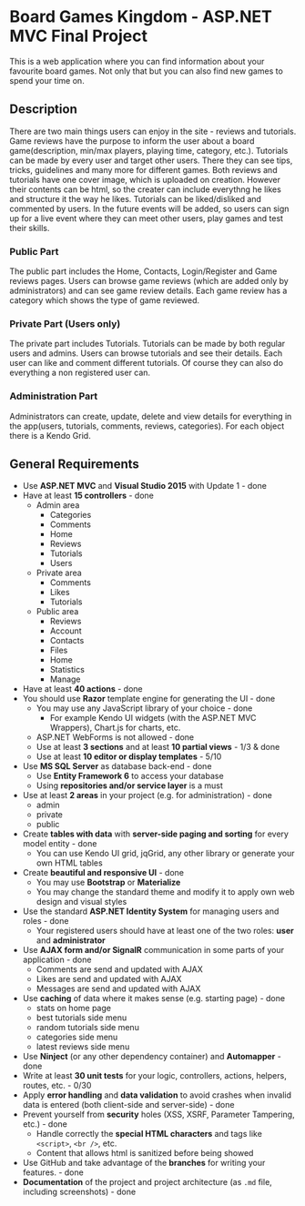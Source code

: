 # Board Games Kingdom - ASP.NET MVC Final Project

This is a web application where you can find information about your favourite board games. Not only that but you can also find new games to spend your time on.

## Description

There are two main things users can enjoy in the site - reviews and tutorials. Game reviews have the purpose to inform the user about a board game(description, min/max players, playing time, category, etc.). Tutorials can be made by every user and target other users. There they can see tips, tricks, guidelines and many more for different games. Both reviews and tutorials have one cover image, which is uploaded on creation. However their contents can be html, so the creater can include everythng he likes and structure it the way he likes. Tutorials can be liked/disliked and commented by users. In the future events will be added, so users can sign up for a live event where they can meet other users, play games and test their skills.

### Public Part

The public part includes the Home, Contacts, Login/Register and Game reviews pages. Users can browse game reviews (which are added only by administrators) and can see game review details. Each game review has a category which shows the type of game reviewed.

### Private Part (Users only)

The private part includes Tutorials. Tutorials can be made by both regular users and admins. Users can browse tutorials and see their details. Each user can like and comment different tutorials. Of course they can also do everything a non registered user can.

### Administration Part

Administrators can create, update, delete and view details for everything in the app(users, tutorials, comments, reviews, categories). For each object there is a Kendo Grid.

## General Requirements

* Use **ASP.NET MVC** and **Visual Studio 2015** with Update 1 - done
* Have at least **15 controllers** - done
	* Admin area 
		* Categories
		* Comments
		* Home
		* Reviews
		* Tutorials
		* Users
	* Private area 
		* Comments
		* Likes
		* Tutorials
	* Public area 
		* Reviews
		* Account
		* Contacts
		* Files
		* Home
		* Statistics
		* Manage
* Have at least **40 actions** - done
* You should use **Razor** template engine for generating the UI - done
	* You may use any JavaScript library of your choice - done
		* For example Kendo UI widgets (with the ASP.NET MVC Wrappers), Chart.js for charts, etc.
	* ASP.NET WebForms is not allowed - done
	* Use at least **3 sections** and at least **10 partial views** - 1/3 & done
	* Use at least **10 editor or display templates** - 5/10
* Use **MS SQL Server** as database back-end - done
	* Use **Entity Framework 6** to access your database
	* Using **repositories and/or service layer** is a must
* Use at least **2 areas** in your project (e.g. for administration) - done
	* admin
	* private
	* public 
* Create **tables with data** with **server-side paging and sorting** for every model entity - done
	* You can use Kendo UI grid, jqGrid, any other library or generate your own HTML tables
* Create **beautiful and responsive UI** - done
	* You may use **Bootstrap** or **Materialize**
	* You may change the standard theme and modify it to apply own web design and visual styles
* Use the standard **ASP.NET Identity System** for managing users and roles - done
	* Your registered users should have at least one of the two roles: **user** and **administrator**
* Use **AJAX form and/or SignalR** communication in some parts of your application - done
	* Comments are send and updated with AJAX
	* Likes are send and updated with AJAX
	* Messages are send and updated with AJAX
* Use **caching** of data where it makes sense (e.g. starting page) - done
	* stats on home page
	* best tutorials side menu
	* random tutorials side menu
	* categories side menu
	* latest reviews side menu
* Use **Ninject** (or any other dependency container) and **Automapper** - done
* Write at least **30 unit tests** for your logic, controllers, actions, helpers, routes, etc. - 0/30
* Apply **error handling** and **data validation** to avoid crashes when invalid data is entered (both client-side and server-side) - done
* Prevent yourself from **security** holes (XSS, XSRF, Parameter Tampering, etc.) - done
	* Handle correctly the **special HTML characters** and tags like `<script>`, `<br />`, etc.
	* Content that allows html is sanitized before being showed
* Use GitHub and take advantage of the **branches** for writing your features. - done
* **Documentation** of the project and project architecture (as `.md` file, including screenshots) - done